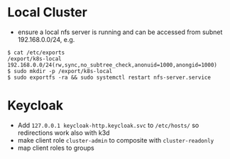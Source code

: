 # Local Cluster
- ensure a local nfs server is running and can be accessed from subnet 192.168.0.0/24, e.g.
````
$ cat /etc/exports
/export/k8s-local 192.168.0.0/24(rw,sync,no_subtree_check,anonuid=1000,anongid=1000)
$ sudo mkdir -p /export/k8s-local 
$ sudo exportfs -ra && sudo systemctl restart nfs-server.service

````

# Keycloak

- Add `127.0.0.1 keycloak-http.keycloak.svc` to `/etc/hosts/` so redirections work also with k3d
- make client role `cluster-admin` to composite with `cluster-readonly` 
- map client roles to groups
